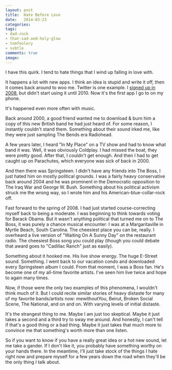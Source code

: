 ```yaml
---
layout: post
title:  Hate Before Love
date:   2014-03-23
categories: 
tags:
- dad-rock
- that-sad-and-holy-glow
- tomfoolery
- svbtle
comments: true
image: 
---
```


I have this quirk. I tend to hate things that I wind up falling in love with.

<!-- break -->

It happens a lot with new apps. I think an idea is stupid and write it off, then it comes back around to woo me. Twitter is one example. I [signed up in 2008][1], but didn't start using it until 2010. Now it's the first app I go to on my phone.

It's happened even more often with music.

Back around 2000, a good friend wanted me to download & burn him a copy of this new British band he had just heard of. For some reason, I instantly couldn't stand them. Something about their sound irked me, like they were just sampling The Bends era Radiohead.

A few years later, I heard "In My Place" on a TV show and had to know what band it was. Well, it was obviously Coldplay. I had missed the boat, they were pretty good. After that, I couldn't get enough. And then I had to get caught up on Parachutes, which everyone was sick of back in 2000. 

And then there was Springsteen. I didn't have any friends into The Boss, I just hated him on mostly political grounds. I was a fairly heavy conservative back around 2004 and he was prominent in the Democratic opposition to The Iraq War and George W. Bush. Something about his political activism struck me the wrong way, so I wrote him and his American-blue-collar-rock off.

Fast forward to the spring of 2008. I had just started course-correcting myself back to being a moderate. I was beginning to think towards voting for Barack Obama. But it wasn't anything political that turned me on to The Boss, it was purely a chance musical encounter: I was at a Margaritaville in Myrtle Beach, South Carolina. The cheesiest place you can be, really. I overheard a live version of "Waiting On A Sunny Day" on the restaurant radio. The cheesiest Boss song you could play (though you could debate that award goes to "Cadillac Ranch" just as easily).

Something about it hooked me. His live show energy. The huge E-Street sound. Something. I went back to our vacation condo and downloaded every Springsteen album I could. From that moment, I was a Boss fan. He's become one of my all-time favorite artists. I've seen him live twice and hope to again many times.

Now, if those were the only two examples of this phenomena, I wouldn't think much of it. But I could recite similar stories of heavy distaste for many of my favorite bands/artists now: mewithoutYou, Beirut, Broken Social Scene, The National, and on and on. With varying levels of initial distaste.

It's the strangest thing to me. Maybe I am just too skeptical. Maybe it just  takes a second and a third try to sway me around. And honestly, I can't tell if that's a good thing or a bad thing. Maybe it just takes that much more to convince me that something's worth more than one listen.

So if you want to know if you have a really great idea or a hot new sound, let me take a gander. If I don't like it, you probably have something worthy on your hands there. In the meantime, I'll just take stock of the things I hate right now and prepare myself for a few years down the road when they'll be the only thing I talk about.


[1]: https://twitter.com/ryanstraits/statuses/789269312 "First Tweet"